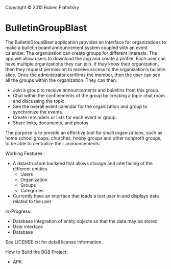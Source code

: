 Copyright © 2015 Ruben Piatnitsky


# BulletinGroupBlast
The BulletinGroupBlast application provides an interface for organizations to make a bulletin board announcement system coupled with an event calendar. The organization can create groups for different interests. The app will allow users to download the app and create a profile. Each user can have multiple organizations they can join. If they know their organization, then they request permission to receive access to the organization’s bulletin slice. Once the administrator confirms the member, then the user can see all the groups within the organization. They can then:

- Join a group to receive announcements and bulletins from this group. 
-	Chat within the confinements of the group by creating a topic chat room and discussing the topic.
- See the overall event calendar for the organization and group to synchronize the events.
- Create reminders or lists for each event or group.
- Share links, documents, and photos

The purpose is to provide an effective tool for small organizations, such as home school groups, churches, hobby groups and other nonprofit groups, to be able to centralize their announcements.

Working Features:
  - A datastructure backend that allows storage and interfacing of the different entities
    - Users
    - Organization
    - Groups
    - Categories
  - Currently have an interface that loads a test user in and displays data related to the user

In-Progress:
  - Database integration of entity objects so that the data may be stored
  - User interface
  - Database


See LICENSE.txt for detail license information.

How to Build the BGB Project:
   - APK
